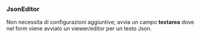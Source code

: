 ### JsonEditor
Non necessita di configurazioni aggiuntive; avvia un campo **textarea** dove nel form viene avviato un viewer/editor per un testo Json.
